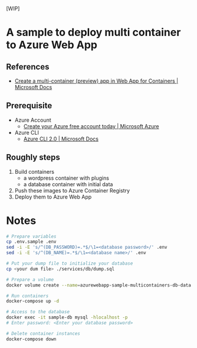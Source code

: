 [WIP]

A sample to deploy multi container to Azure Web App
====

References
----
- [Create a multi-container (preview) app in Web App for Containers | Microsoft Docs](https://docs.microsoft.com/en-us/azure/app-service/containers/tutorial-multi-container-app)


Prerequisite
----

- Azure Account
    - [Create your Azure free account today | Microsoft Azure](https://azure.microsoft.com/en-us/free/)
- Azure CLI
    - [Azure CLI 2.0 | Microsoft Docs](https://docs.microsoft.com/en-us/cli/azure/?view=azure-cli-latest)

Roughly steps
----

1. Build containers
    - a wordpress container with plugins
    - a database container with initial data
2. Push these images to Azure Container Registry
3. Deploy them to Azure Web App

Notes
====

```bash
# Prepare variables
cp .env.sample .env
sed -i -E 's/^(DB_PASSWORD)=.*$/\1=<database password>/' .env
sed -i -E 's/^(DB_NAME)=.*$/\1=<database name>/' .env

# Put your dump file to initialize your database
cp <your dum file> ./services/db/dump.sql

# Prepare a volume
docker volume create --name=azurewebapp-sample-multicontainers-db-data

# Run containers
docker-compose up -d

# Access to the database
docker exec -it sample-db mysql -hlocalhost -p
# Enter password: <Enter your database password>

# Delete container instances
docker-compose down
```